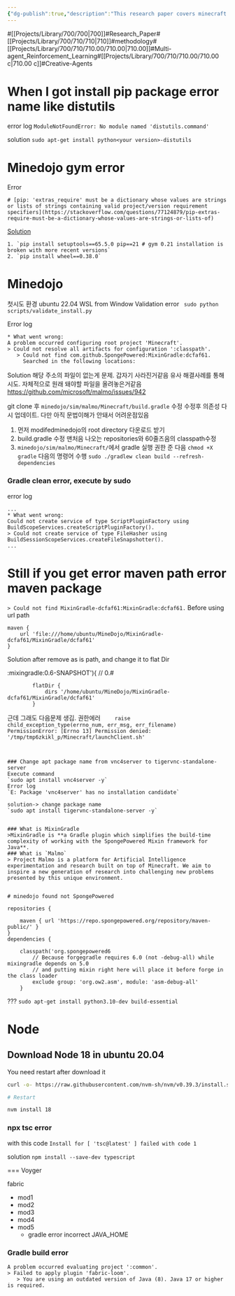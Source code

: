 ```yaml
---
{"dg-publish":true,"description":"This research paper covers minecraft npc that combined mindedojo and voyger. So this agent can learn new tasks by ordering human feedback..","permalink":"/projects/library/700/710/710-00/710-00-c/","dgPassFrontmatter":true,"noteIcon":"0","created":"2024-04-24T08:15:02.467+09:00","updated":"2024-06-20T03:33:13.755+09:00"}
---
```


#[[Projects/Library/700/700\|700]]#Research_Paper#[[Projects/Library/700/710/710\|710]]#methodology#[[Projects/Library/700/710/710.00/710.00\|710.00]]#Multi-agent_Reinforcement_Learning#[[Projects/Library/700/710/710.00/710.00 c\|710.00 c]]#Creative-Agents

# When I got install pip package error name like distutils

error log
`ModuleNotFoundError: No module named 'distutils.command'`

solution
`sudo apt-get install python<your version>-distutils`
# Minedojo gym error 
 Error
 ```
 # [pip: 'extras_require' must be a dictionary whose values are strings or lists of strings containing valid project/version requirement specifiers](https://stackoverflow.com/questions/77124879/pip-extras-require-must-be-a-dictionary-whose-values-are-strings-or-lists-of)
```

[Solution](https://stackoverflow.com/questions/77124879/pip-extras-require-must-be-a-dictionary-whose-values-are-strings-or-lists-of) 
```
1. `pip install setuptools==65.5.0 pip==21 # gym 0.21 installation is broken with more recent versions`
2. `pip install wheel==0.38.0`
```
# Minedojo

첫시도 환경 ubuntu 22.04 WSL from Window
Validation error
` sudo python scripts/validate_install.py`

Error log
```
* What went wrong:
A problem occurred configuring root project 'Minecraft'.
> Could not resolve all artifacts for configuration ':classpath'.
   > Could not find com.github.SpongePowered:MixinGradle:dcfaf61.
     Searched in the following locations:
```

Solution
해당 주소의 파일이 없는게 문제. 갑자기 사라진거같음
유사 해결사례를 통해 시도. 자체적으로 원래 돼야할 파일을 올려놓은거같음
https://github.com/microsoft/malmo/issues/942

git clone  후  `minedojo/sim/malmo/Minecraft/build.gradle` 수정
수정후 의존성 다시 업데이트. 다만 아직 문법이해가 안돼서 어려운점있음
1. 먼저 modifedminedojo의 root directory 다운로드 받기
2. build.gradle 수정  맨처음 나오는 repositories와 60줄즈음의 classpath수정
3. `minedojo/sim/malmo/Minecraft/`에서 gradle 실행 권한 준 다음 `chmod +X gradle` 다음의 명령어 수행
   `sudo ./gradlew clean build --refresh-dependencies`

### Gradle clean error, execute by sudo

error log
```
...
* What went wrong:
Could not create service of type ScriptPluginFactory using BuildScopeServices.createScriptPluginFactory().
> Could not create service of type FileHasher using BuildSessionScopeServices.createFileSnapshotter().
...
```



# Still if you get error maven path error maven package

`> Could not find MixinGradle-dcfaf61:MixinGradle:dcfaf61.` 
Before using url path
```
maven {
    url 'file:///home/ubuntu/MineDojo/MixinGradle-dcfaf61/MixinGradle/dcfaf61'
}

```

Solution after remove as is path, and change it to flat Dir



:mixingradle:0.6-SNAPSHOT'){ // 0.# 
```
        flatDir {
            dirs '/home/ubuntu/MineDojo/MixinGradle-dcfaf61/MixinGradle/dcfaf61'
        }
```




근데 그래도 다음문제 생김. 권한에러
`    raise child_exception_type(errno_num, err_msg, err_filename)
PermissionError: [Errno 13] Permission denied: '/tmp/tmp6zkikl_p/Minecraft/launchClient.sh'`

```


### Change apt package name from vnc4server to tigervnc-standalone-server
Execute command
`sudo apt install vnc4server -y`
Error log
`E: Package 'vnc4server' has no installation candidate`

solution-> change package name
`sudo apt install tigervnc-standalone-server -y`


### What is MixinGradle
>MixinGradle is **a Gradle plugin which simplifies the build-time complexity of working with the SpongePowered Mixin framework for Java**.
### What is `Malmo`
> Project Malmo is a platform for Artificial Intelligence experimentation and research built on top of Minecraft. We aim to inspire a new generation of research into challenging new problems presented by this unique environment.


# minedojo found not SpongePowered
```
    repositories {

        maven { url 'https://repo.spongepowered.org/repository/maven-public/' }
    }
    dependencies {

        classpath('org.spongepowered6
            // Because forgegradle requires 6.0 (not -debug-all) while mixingradle depends on 5.0
            // and putting mixin right here will place it before forge in the class loader
            exclude group: 'org.ow2.asm', module: 'asm-debug-all'
        }


??? `sudo apt-get install python3.10-dev build-essential`


# Node
## Download Node 18 in ubuntu 20.04

You need restart after download it
```bash
curl -o- https://raw.githubusercontent.com/nvm-sh/nvm/v0.39.3/install.sh | bash

# Restart 

nvm install 18
```

### npx tsc error
with this code
`Install for [ 'tsc@latest' ] failed with code 1`

solution
`npm install --save-dev typescript`




===
Voyger

fabric
- mod1
- mod2
- mod3
- mod4
- mod5
	- gradle error incorrect JAVA_HOME



### Gradle build error
```
A problem occurred evaluating project ':common'.
> Failed to apply plugin 'fabric-loom'.
   > You are using an outdated version of Java (8). Java 17 or higher is required.
```